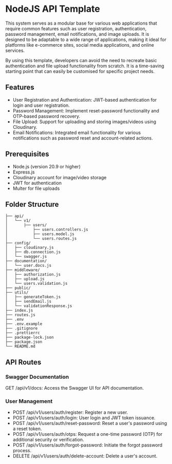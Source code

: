 # NodeJS API Template
This system serves as a modular base for various web applications that require common features such as user registration, authentication, password management, email notifications, and image uploads. It is designed to be adaptable to a wide range of applications, making it ideal for platforms like e-commerce sites, social media applications, and online services.

By using this template, developers can avoid the need to recreate basic authentication and file upload functionality from scratch. It is a time-saving starting point that can easily be customised for specific project needs.

## Features
- User Registration and Authentication: JWT-based authentication for login and user registration.
- Password Management: Implement reset-password functionality and OTP-based password recovery.
- File Upload: Support for uploading and storing images/videos using Cloudinary.
- Email Notifications: Integrated email functionality for various notifications such as password reset and account-related actions.


## Prerequisites
- Node.js (version 20.9 or higher)
- Express.js
- Cloudinary account for image/video storage
- JWT for authentication
- Multer for file uploads

## Folder Structure
```
├── api/
│   └── v1/
│       ├── users/
│           ├── users.controllers.js
│           ├── users.model.js
│           └── users.routes.js
├── config/
│   ├── cloudinary.js
│   ├── db.connection.js
│   └── swagger.js
├── documentation/
│   └── user.docs.js
├── middleware/
│   ├── authorization.js
│   ├── upload.js
│   └── users.validation.js
├── public/
├── utils/
│   ├── generateToken.js
│   ├── sendEmail.js
│   └── validationResponse.js
├── index.js
├── routes.js
├── .env
├── .env.example
├── .gitignore
├── .prettierrc
├── package-lock.json
├── package.json
└── README.md
```

## API Routes

### Swagger Documentation
GET /api/v1/docs: Access the Swagger UI for API documentation.

### User Management
- POST /api/v1/users/auth/register: Register a new user.
- POST /api/v1/users/auth/login: User login and JWT token issuance.
- POST /api/v1/users/auth/reset-password: Reset a user's password using a reset token.
- POST /api/v1/users/auth/otps: Request a one-time password (OTP) for additional security or verification.
- POST /api/v1/users/auth/forgot-password: Initiate the forgot password process.
- DELETE /api/v1/users/auth/delete-account: Delete a user's account.